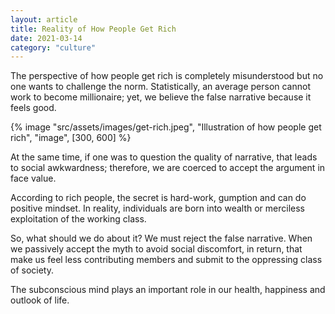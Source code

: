 ```yaml
---
layout: article
title: Reality of How People Get Rich
date: 2021-03-14
category: "culture"
---
```


The perspective of how people get rich is completely misunderstood but no one wants to challenge the norm. Statistically, an average person cannot work to become millionaire; yet, we believe the false narrative because it feels good.

<!-- excerpt -->

{% image "src/assets/images/get-rich.jpeg", "Illustration of how people get rich", "image", [300, 600] %}

At the same time, if one was to question the quality of narrative, that leads to social awkwardness; therefore, we are coerced to accept the argument in face value.

According to rich people, the secret is hard-work, gumption and can do positive mindset. In reality, individuals are born into wealth or merciless exploitation of the working class.

So, what should we do about it? We must reject the false narrative. When we passively accept the myth to avoid social discomfort, in return, that make us feel less contributing members and submit to the oppressing class of society.

The subconscious mind plays an important role in our health, happiness and outlook of life.
